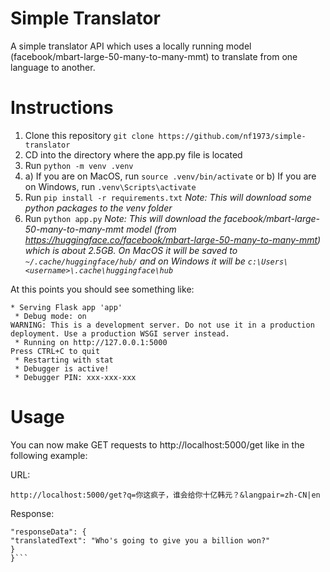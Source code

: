 # Simple Translator

A simple translator API which uses a locally running model (facebook/mbart-large-50-many-to-many-mmt) to translate from one language to another.

# Instructions

1. Clone this repository `git clone https://github.com/nf1973/simple-translator`
2. CD into the directory where the app.py file is located
3. Run `python -m venv .venv`
4. a) If you are on MacOS, run `source .venv/bin/activate`
    or
   b) If you are on Windows, run `.venv\Scripts\activate`
6. Run `pip install -r requirements.txt`
   _Note: This will download some python packages to the venv folder_
7. Run `python app.py`
   _Note: This will download the facebook/mbart-large-50-many-to-many-mmt model (from https://huggingface.co/facebook/mbart-large-50-many-to-many-mmt) which is about 2.5GB. On MacOS it will be saved to `~/.cache/huggingface/hub/` and on Windows it will be `c:\Users\<username>\.cache\huggingface\hub`_

At this points you should see something like:

```
* Serving Flask app 'app'
 * Debug mode: on
WARNING: This is a development server. Do not use it in a production deployment. Use a production WSGI server instead.
 * Running on http://127.0.0.1:5000
Press CTRL+C to quit
 * Restarting with stat
 * Debugger is active!
 * Debugger PIN: xxx-xxx-xxx
```

# Usage

You can now make GET requests to http://localhost:5000/get like in the following example:

URL:

`http://localhost:5000/get?q=你这疯子，谁会给你十亿韩元？&langpair=zh-CN|en`

Response:

````{
"responseData": {
"translatedText": "Who's going to give you a billion won?"
}
}```
````

